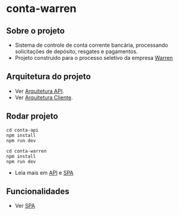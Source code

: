 # conta-warren

## Sobre o projeto
- Sistema de controle de conta corrente bancária, processando solicitações de depósito, resgates e pagamentos.
- Projeto construido para o processo seletivo da empresa [Warren](https://warren.com.br/)

## Arquitetura do projeto
- Ver [Arquitetura API](conta-api/README.md).
- Ver [Arquitetura Cliente](conta-warren/README.md).

## Rodar projeto
```
cd conta-api
npm install
npm run dev

cd conta-warren
npm install
npm run dev
```
- Leia mais em [API](https://github.com/jeffersoncardoso/desafio-fullstack-conta/tree/master/conta-api#executar-o-projeto) e [SPA](https://github.com/jeffersoncardoso/desafio-fullstack-conta/tree/master/conta-warren#executar-o-projeto)

## Funcionalidades
- Ver [SPA](https://github.com/jeffersoncardoso/desafio-fullstack-conta/tree/master/conta-warren#funcionalidades)

